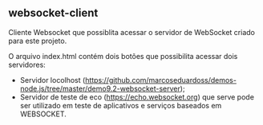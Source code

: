 ## websocket-client

Cliente Websocket que possiblita acessar o servidor de  WebSocket criado para este projeto.

O arquivo index.html contém dois botões que possibilita acessar dois servidores: 

- Servidor locolhost (https://github.com/marcoseduardoss/demos-node.js/tree/master/demo9.2-websocket-server);
- Servidor de teste de eco (https://echo.websocket.org) que serve pode ser utilizado em teste de aplicativos e serviços baseados em WEBSOCKET.
